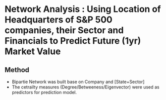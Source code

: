 # Network Analysis : Using Location of Headquarters of S&P 500 companies, their Sector and Financials to Predict Future (1yr) Market Value
## Method
- Bipartie Network was built base on Company and [State+Sector]
- The cetrailty measures (Degree/Betweeness/Eigenvector) were used as predictors for prediction model.

